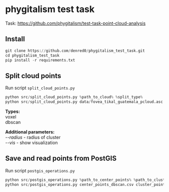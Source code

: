 # phygitalism test task

Task: https://github.com/phygitalism/test-task-point-cloud-analysis

## Install
```python
git clone https://github.com/denred0/phygitalism_test_task.git
cd phygitalism_test_task
pip install -r requirements.txt
```

## Split cloud points
Run script `split_cloud_points.py`
```python
python src/split_cloud_points.py %path_to_cloud% %split_type% 
python src/split_cloud_points.py data/fovea_tikal_guatemala_pcloud.asc voxel 
```

**Types:** 
<br>voxel
<br>dbscan

**Additional parameters:**
<br>_--radius_ - radius of cluster
<br>_--vis_ - show visualization

## Save and read points from PostGIS
Run script `postgis_operations.py`
```python
python src/postgis_operations.py %path_to_center_points% %path_to_cluster_points% 
python src/postgis_operations.py center_points_dbscan.csv cluster_points_dbscan.csv
```
